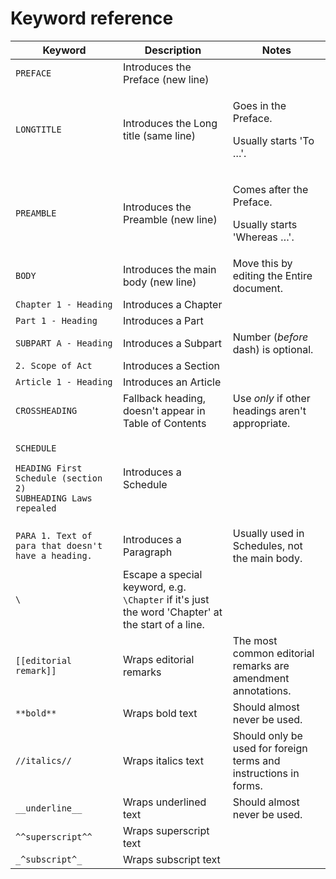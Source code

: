 # Keyword reference

| Keyword                                                                                                                      | Description                                                                                       | Notes                                                              |
| ---------------------------------------------------------------------------------------------------------------------------- | ------------------------------------------------------------------------------------------------- | ------------------------------------------------------------------ |
| `PREFACE`                                                                                                                    | Introduces the Preface (new line)                                                                 |                                                                    |
| `LONGTITLE`                                                                                                                  | Introduces the Long title (same line)                                                             | <p>Goes in the Preface. </p><p>Usually starts 'To …'.</p>          |
| `PREAMBLE`                                                                                                                   | Introduces the Preamble (new line)                                                                | <p>Comes after the Preface. </p><p>Usually starts 'Whereas …'.</p> |
| `BODY`                                                                                                                       | Introduces the main body (new line)                                                               | Move this by editing the Entire document.                          |
| `Chapter 1 - Heading`                                                                                                        | Introduces a Chapter                                                                              |                                                                    |
| `Part 1 - Heading`                                                                                                           | Introduces a Part                                                                                 |                                                                    |
| `SUBPART A - Heading`                                                                                                        | Introduces a Subpart                                                                              | Number (_before_ dash) is optional.                                |
| `2. Scope of Act`                                                                                                            | Introduces a Section                                                                              |                                                                    |
| `Article 1 - Heading`                                                                                                        | Introduces an Article                                                                             |                                                                    |
| `CROSSHEADING`                                                                                                               | Fallback heading, doesn't appear in Table of Contents                                             | Use _only_ if other headings aren't appropriate.                   |
| <p><code>SCHEDULE</code></p><p><code>HEADING First Schedule (section 2)</code> <br><code>SUBHEADING Laws repealed</code></p> | Introduces a Schedule                                                                             |                                                                    |
| `PARA 1. Text of para that doesn't have a heading.`                                                                          | Introduces a Paragraph                                                                            | Usually used in Schedules, not the main body.                      |
| `\`                                                                                                                          | Escape a special keyword, e.g. `\Chapter` if it's just the word 'Chapter' at the start of a line. |                                                                    |
| `[[editorial remark]]`                                                                                                       | Wraps editorial remarks                                                                           | The most common editorial remarks are amendment annotations.       |
| `**bold**`                                                                                                                   | Wraps bold text                                                                                   | Should almost never be used.                                       |
| `//italics//`                                                                                                                | Wraps italics text                                                                                | Should only be used for foreign terms and instructions in forms.   |
| `__underline__`                                                                                                              | Wraps underlined text                                                                             | Should almost never be used.                                       |
| `^^superscript^^`                                                                                                            | Wraps superscript text                                                                            |                                                                    |
| `_^subscript^_`                                                                                                              | Wraps subscript text                                                                              |                                                                    |

